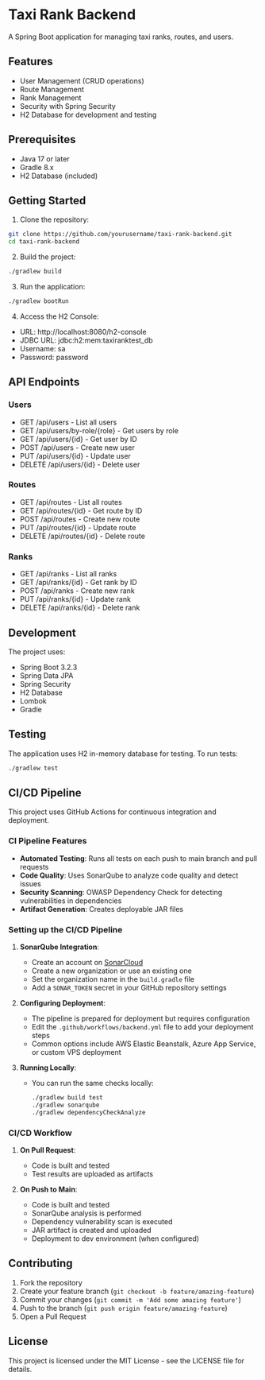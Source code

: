 # Taxi Rank Backend

A Spring Boot application for managing taxi ranks, routes, and users.

## Features

- User Management (CRUD operations)
- Route Management
- Rank Management
- Security with Spring Security
- H2 Database for development and testing

## Prerequisites

- Java 17 or later
- Gradle 8.x
- H2 Database (included)

## Getting Started

1. Clone the repository:
```bash
git clone https://github.com/yourusername/taxi-rank-backend.git
cd taxi-rank-backend
```

2. Build the project:
```bash
./gradlew build
```

3. Run the application:
```bash
./gradlew bootRun
```

4. Access the H2 Console:
- URL: http://localhost:8080/h2-console
- JDBC URL: jdbc:h2:mem:taxiranktest_db
- Username: sa
- Password: password

## API Endpoints

### Users
- GET /api/users - List all users
- GET /api/users/by-role/{role} - Get users by role
- GET /api/users/{id} - Get user by ID
- POST /api/users - Create new user
- PUT /api/users/{id} - Update user
- DELETE /api/users/{id} - Delete user

### Routes
- GET /api/routes - List all routes
- GET /api/routes/{id} - Get route by ID
- POST /api/routes - Create new route
- PUT /api/routes/{id} - Update route
- DELETE /api/routes/{id} - Delete route

### Ranks
- GET /api/ranks - List all ranks
- GET /api/ranks/{id} - Get rank by ID
- POST /api/ranks - Create new rank
- PUT /api/ranks/{id} - Update rank
- DELETE /api/ranks/{id} - Delete rank

## Development

The project uses:
- Spring Boot 3.2.3
- Spring Data JPA
- Spring Security
- H2 Database
- Lombok
- Gradle

## Testing

The application uses H2 in-memory database for testing. To run tests:
```bash
./gradlew test
```

## CI/CD Pipeline

This project uses GitHub Actions for continuous integration and deployment.

### CI Pipeline Features

- **Automated Testing**: Runs all tests on each push to main branch and pull requests
- **Code Quality**: Uses SonarQube to analyze code quality and detect issues
- **Security Scanning**: OWASP Dependency Check for detecting vulnerabilities in dependencies
- **Artifact Generation**: Creates deployable JAR files

### Setting up the CI/CD Pipeline

1. **SonarQube Integration**:
   - Create an account on [SonarCloud](https://sonarcloud.io/)
   - Create a new organization or use an existing one
   - Set the organization name in the `build.gradle` file
   - Add a `SONAR_TOKEN` secret in your GitHub repository settings

2. **Configuring Deployment**:
   - The pipeline is prepared for deployment but requires configuration
   - Edit the `.github/workflows/backend.yml` file to add your deployment steps
   - Common options include AWS Elastic Beanstalk, Azure App Service, or custom VPS deployment

3. **Running Locally**:
   - You can run the same checks locally:
     ```bash
     ./gradlew build test
     ./gradlew sonarqube
     ./gradlew dependencyCheckAnalyze
     ```

### CI/CD Workflow

1. **On Pull Request**:
   - Code is built and tested
   - Test results are uploaded as artifacts

2. **On Push to Main**:
   - Code is built and tested
   - SonarQube analysis is performed
   - Dependency vulnerability scan is executed
   - JAR artifact is created and uploaded
   - Deployment to dev environment (when configured)

## Contributing

1. Fork the repository
2. Create your feature branch (`git checkout -b feature/amazing-feature`)
3. Commit your changes (`git commit -m 'Add some amazing feature'`)
4. Push to the branch (`git push origin feature/amazing-feature`)
5. Open a Pull Request

## License

This project is licensed under the MIT License - see the LICENSE file for details. 